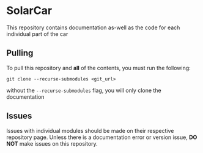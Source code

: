 # SolarCar 

This repository contains documentation as-well as the code for each individual part of the car

## Pulling
To pull this repository and **all** of the contents, you must run the following:
```
git clone --recurse-submodules <git_url>
```
without the `--recurse-submodules` flag, you will only clone the documentation

## Issues
Issues with individual modules should be made on their respective repository page. Unless there is a documentation error or version issue, **DO NOT** make issues on this repository. 